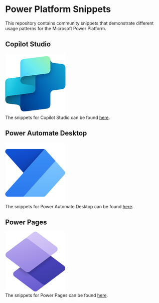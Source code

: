 # Power Platform Snippets
This repository contains community snippets that demonstrate different usage patterns for the Microsoft Power Platform.

## Copilot Studio
![](./assets/CopilotStudio.Scalable.svg)  
The snippets for Copilot Studio can be found [here](copilot-studio/README.md).

## Power Automate Desktop
![](./assets/PowerAutomate_scalable.svg)  
The snippets for Power Automate Desktop can be found [here](power-automate-desktop/README.md).

## Power Pages
![](./assets/PowerPages_scalable.svg)  
The snippets for Power Pages can be found [here](power-pages/README.md).

